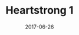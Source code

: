 ---
title: Heartstrong 1
articlename: >-
  Effect of Electronic Reminders, Financial Incentives, and Social Support on Outcomes After Myocardial Infarction: The HeartStrong Randomized Clinical Trial
date: 2017-06-26
summary: >-
   In this randomized clinical trial of 1509 patients following acute myocardial infarction, there were no statistically significant differences between study arms in time to first rehospitalization for a vascular event or death, medication adherence, or cost.
authors: >-
  Kevin G. Volpp, MD, PhD; Andrea B. Troxel, ScD6; Shivan J. Mehta, MD, MBA, MSHP; Laurie Norton, MA; Jingsan Zhu, MS, MBA; Raymond Lim, MA; Wenli Wang, MS; Noora Marcus, MA; Christian Terwiesch, PhD; Kristen Caldarella, MHA; Tova Levin, MBA; Mike Relish, MA; Nathan Negin, MD; Aaron Smith-McLallen, PhD; Richard Snyder, MD; Claire M. Spettell, PhD; Brian Drachman, MD; Daniel Kolansky, MD; David A. Asch, MD, MBA
source: 'https://archinte.jamanetwork.com/article.aspx?doi=10.1001/jamainternmed.2017.2449'
---